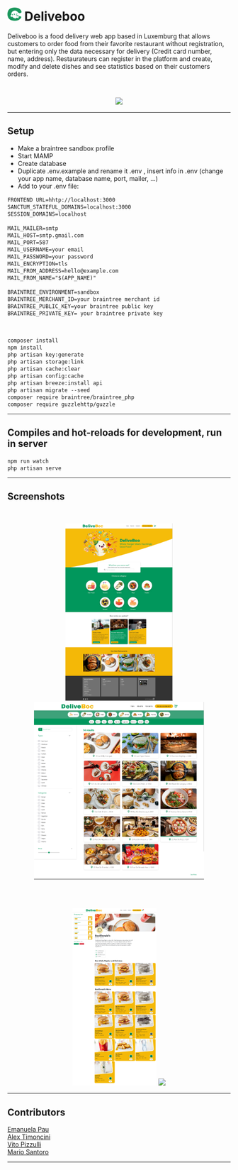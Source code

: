 # <img src="public/logodeliveboo.png" height="30" margin-right="20px"/> Deliveboo

Deliveboo is a food delivery web app based in Luxemburg that allows customers to order food from their favorite restaurant without registration, but entering only the data necessary for delivery (Credit card number, name, address). Restaurateurs can register in the platform and create, modify and delete dishes and see statistics based on their customers orders.

<br>

<p align="center">
    <span align="left">
        <img src="public/gif1.gif" height="300px"/>
    </span>
</p>

<hr>

## Setup
-   Make a braintree sandbox profile<br>
-   Start MAMP <br>
-   Create database <br>
-   Duplicate .env.example and rename it .env , insert info in .env (change your app name, database name, port, mailer, ...)<br>
-   Add to your .env file:<br>

```
FRONTEND URL=hhtp://localhost:3000
SANCTUM_STATEFUL_DOMAINS=localhost:3000
SESSION_DOMAINS=localhost

MAIL_MAILER=smtp
MAIL_HOST=smtp.gmail.com
MAIL_PORT=587
MAIL_USERNAME=your email
MAIL_PASSWORD=your password
MAIL_ENCRYPTION=tls
MAIL_FROM_ADDRESS=hello@example.com
MAIL_FROM_NAME="$(APP_NAME)"

BRAINTREE_ENVIRONMENT=sandbox
BRAINTREE_MERCHANT_ID=your braintree merchant id
BRAINTREE_PUBLIC_KEY=your braintree public key
BRAINTREE_PRIVATE_KEY= your braintree private key

```
<br>

```
composer install
npm install
php artisan key:generate
php artisan storage:link
php artisan cache:clear
php artisan config:cache
php artisan breeze:install api
php artisan migrate --seed
composer require braintree/braintree_php
composer require guzzlehttp/guzzle

```
<hr>

## Compiles and hot-reloads for development, run in server

```
npm run watch
php artisan serve

```

<hr>

## Screenshots 

<br>
<p align="center">
    <span align="left">
        <img src="public/DeliveBoo Homepage.png" height="400px"/>
    </span>
    <span align="right">
        <img src="public/DeliveBoo Restaurant Search.png" height="400px">
    </span>
</p>

<br><br>
<p align="center">
    <span align="left">
        <img src="public/DeliveBoo Restaurant Menu.png" height="400px"/>
    </span>
    <span align="right">
        <img src="DeliveBooAboutUs.png" height="400px">
    </span>
</p>
<hr>

## Contributors

<a href="https://github.com/EmanuelaPau">Emanuela Pau</a><br>
<a href="https://github.com/AlexTimoncini">Alex Timoncini</a><br>
<a href="https://github.com/vito-pizzulli">Vito Pizzulli</a><br>
<a href="https://github.com/MarioSantoro/MarioSantoro">Mario Santoro</a><br>

<hr>